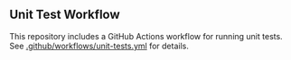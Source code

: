 ## Unit Test Workflow
This repository includes a GitHub Actions workflow for running unit tests. See [.github/workflows/unit-tests.yml](.github/workflows/unit-tests.yml) for details.
